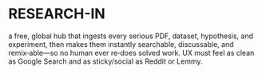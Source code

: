 # RESEARCH-IN
a free, global hub that ingests every serious PDF, dataset, hypothesis, and experiment, then makes them instantly searchable, discussable, and remix‑able—so no human ever re‑does solved work. UX must feel as clean as Google Search and as sticky/social as Reddit or Lemmy.
